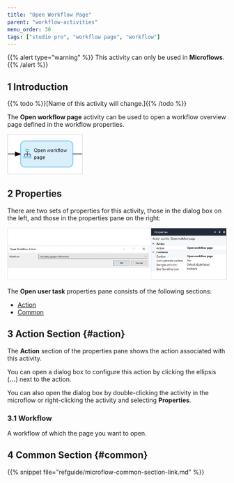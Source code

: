 ```yaml
---
title: "Open Workflow Page"
parent: "workflow-activities"
menu_order: 30
tags: ["studio pro", "workflow page", "workflow"]
---
```


{{% alert type="warning" %}}
This activity can only be used in **Microflows**.
{{% /alert %}}

## 1 Introduction

{{% todo %}}[Name of this activity will change.]{{% /todo %}}

The **Open workflow page** activity can be used to open a workflow overview page defined in the workflow properties. 

![Open Workflow Page](attachments/open-workflow-page/open-workflow-page.jpg)

## 2 Properties

There are two sets of properties for this activity, those in the dialog box on the left, and those in the properties pane on the right:

![Open Workflow Page Properties](attachments/open-workflow-page/open-workflow-page-properties.jpg)

The **Open user task** properties pane consists of the following sections:

* [Action](#action)
* [Common](#common)

## 3 Action Section {#action}

The **Action** section of the properties pane shows the action associated with this activity.

You can open a dialog box to configure this action by clicking the ellipsis (**…**) next to the action.

You can also open the dialog box by double-clicking the activity in the microflow or right-clicking the activity and selecting **Properties**.

### 3.1 Workflow

A workflow of which the page you want to open.

## 4 Common Section {#common}

{{% snippet file="refguide/microflow-common-section-link.md" %}}